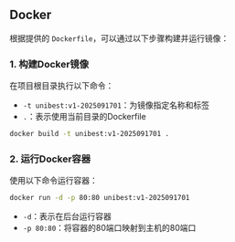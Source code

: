 ## Docker

根据提供的 `Dockerfile`，可以通过以下步骤构建并运行镜像：

### 1. 构建Docker镜像

在项目根目录执行以下命令：

- `-t unibest:v1-2025091701`：为镜像指定名称和标签
- `.`：表示使用当前目录的Dockerfile

```bash
docker build -t unibest:v1-2025091701 .
```
### 2. 运行Docker容器
使用以下命令运行容器：

```bash
docker run -d -p 80:80 unibest:v1-2025091701
```

- `-d`：表示在后台运行容器
- `-p 80:80`：将容器的80端口映射到主机的80端口


